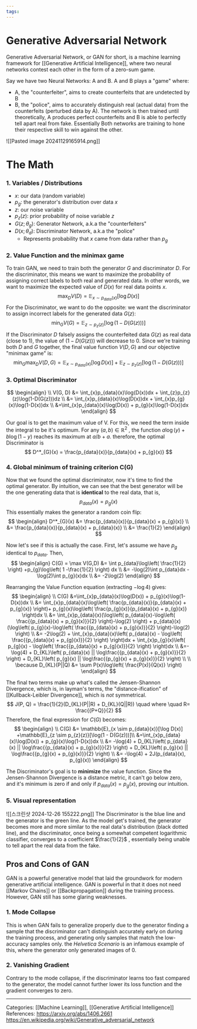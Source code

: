```yaml
---
tags:
---
```

# Generative Adversarial Network
Generative Adversarial Network, or GAN for short, is a machine learning framework for [[Generative Artificial Intelligence]], where two neural networks contest each other in the form of a zero-sum game. 

Say we have two Neural Networks: A and B. A and B plays a "game" where:
- A, the "counterfeiter", aims to create counterfeits that are undetected by B
- B, the "police", aims to accurately distinguish real (actual data) from the counterfeits (perturbed data by A).
The network is then trained until theoretically, A produces perfect counterfeits and B is able to perfectly tell apart real from fake. Essentially Both networks are training to hone their respective skill to win against the other.

![[Pasted image 20241129165914.png]]


# The Math
### 1. Variables / Distributions
- $x$: our data (random variable)
- $p_g$: the generator's distribution over data $x$
- $z$: our noise variable
- $p_z(z)$: prior probability of noise variable $z$
- $G(z; \theta_{g})$: Generator Network, a.k.a the "counterfeiters"
- $D(x; \theta_{d})$: Discriminator Network, a.k.a the "police"
	- Represents probability that $x$ came from data rather than $p_g$

### 2. Value Function and the minimax game
To train GAN, we need to train both the generator $G$ and discriminator $D$. For the discriminator, this means we want to maximize the probability of assigning correct labels to both real and generated data. In other words, we want to maximize the expected value of $D(x)$ for real data points $x$.
$$
\max_{D}V(D) = \mathbb{E}_{x \sim p_{data}(x)}[\log D(x)]
$$
For the Discriminator, we want to do the opposite: we want the discriminator to assign incorrect labels for the generated data $G(z)$:
$$
\min_{G}V(G) = \mathbb{E}_{z \sim p_{z}(z)}[\log(1 - D(G(z)))]
$$
If the Discriminator $D$ falsely assigns the counterfeited data $G(z)$ as real data (close to 1), the value of $(1-D(G(z)))$ will decrease to 0. 
Since we're training both $D$ and $G$ together, the final value function $V(D, G)$ and our objective "minimax game" is:
$$
\min_{G}\max_{D}V(D, G) =\mathbb{E}_{x \sim p_{data}(x)}[\log D(x)] +\mathbb{E}_{z \sim p_{z}(z)}[\log(1 - D(G(z)))] 
$$
### 3. Optimal Discriminator
$$
\begin{align} \\
V(G, D) &= \int_{x}p_{data}(x)\log(D(x))dx + \int_{z}p_{z}(z)\log(1-D(G(z)))dz  \\
&= \int_{x}p_{data}(x)\log(D(x))dx + \int_{x}p_{g}(x)\log(1-D(x))dx \\
&=\int_{x}p_{data}(x)\log(D(x)) + p_{g}(x)\log(1-D(x))dx 
\end{align}
$$

Our goal is to get the maximum value of V. For this, we need the term inside the integral to be it's optimum. For any $(a, b) \in \mathbb{R}^2$ , the function $a\log(y) + b\log(1 - y)$ reaches its maximum at $a/b+a$. therefore, the optimal Discriminator is
$$
D^*_{G}(x) = \frac{p_{data}(x)}{p_{data}(x) + p_{g}(x)}
$$

### 4. Global minimum of training criterion C(G)
Now that we found the optimal discriminator, now it's time to find the optimal generator. By intuition, we can see that the best generator will be the one generating data that is **identical** to the real data, that is,
$$
p_{data}(x) = p_{g}(x)
$$
This essentially makes the generator a random coin flip:
$$
\begin{align}
D^*_{G}(x) &= \frac{p_{data}(x)}{p_{data}(x) + p_{g}(x)} \\
&= \frac{p_{data}(x)}{p_{data}(x) + p_{data}(x)}  \\
&= \frac{1}{2}
\end{align}
$$

Now let's see if this is actually the case. First, let's assume we have $p_g$ identical to $p_{data}$. Then,
$$
\begin{align}
C(G) = \max V(G,D) &= \int p_{data}\log\left( \frac{1}{2} \right) +p_{g}\log\left( 1 -\frac{1}{2} \right) dx \\
&= -\log(2)\int p_{data}dx  -\log(2)\int p_{g}(x)dx \\
&= -2\log(2)
\end{align}
$$

Rearranging the Value Function equation (extracting $-\log4$) gives:
$$
\begin{align} \\
C(G) &=\int_{x}p_{data}(x)\log(D(x)) + p_{g}(x)\log(1-D(x))dx  \\
&= \int_{x}p_{data}(x)\log\left( \frac{p_{data}(x)}{p_{data}(x) + p_{g}(x)} \right)+ p_{g}(x)\log\left( \frac{p_{g}(x)}{p_{data}(x) + p_{g}(x)} \right)dx  \\
&= \int_{x}p_{data}(x)(\log\left( p_{data}(x)-\log\left( \frac{{p_{data}(x) + p_{g}(x)}}{2}  \right)-\log(2) \right) + p_{data}(x)(\log\left( p_{g}(x)-\log\left( \frac{{p_{data}(x) + p_{g}(x)}}{2} \right)-\log(2) \right)  \\
&= -2\log(2) + \int_{x}p_{data}(x)\left( p_{data}(x) - \log\left( \frac{{p_{data}(x) + p_{g}(x)}}{2} \right) \right)dx + \int_{x}p_{g}(x)\left( p_{g}(x) - \log\left( \frac{{p_{data}(x) + p_{g}(x)}}{2} \right) \right)dx \\
&=-\log(4) + D_{KL}\left( p_{data}(x) || \log\frac{{p_{data}(x) + p_{g}(x)}}{2} \right) + D_{KL}\left( p_{g}(x) || \log\frac{{p_{g}(x) + p_{g}(x)}}{2} \right)  \\ \\
\because D_{KL}(P||Q) &= \sum P(x)\log\left( \frac{P(x)}{Q(x)} \right)
\end{align}
$$

The final two terms make up what's called the Jensen-Shannon Divergence, which is, in layman's terms, the "distance-ification" of [[Kullback-Leibler Divergence]], which is _not_ symmetrical. 
$$
J(P, Q) = \frac{1}{2}(D_{KL}(P||R) + D_{KL}(Q||R)) \quad where \quad R= \frac{{P+Q}}{2}
$$
Therefore, the final expression for $C(G)$ becomes:
$$
\begin{align} \\
C(G) &= \mathbb{E}_{x \sim p_{data}(x)}[\log D(x)] +\mathbb{E}_{z \sim p_{z}(z)}[\log(1 - D(G(z)))]\\
&=\int_{x}p_{data}(x)\log(D(x)) + p_{g}(x)\log(1-D(x))dx  \\
&= -\log(4) + D_{KL}\left( p_{data}(x) || \log\frac{{p_{data}(x) + p_{g}(x)}}{2} \right) + D_{KL}\left( p_{g}(x) || \log\frac{{p_{g}(x) + p_{g}(x)}}{2} \right) \\
&= -\log(4) + 2J(p_{data}(x), p_{g}(x))
\end{align}
$$

The Discriminator's goal is to **minimize** the value function. Since the Jensen-Shannon Divergence is a distance metric, it can't go below zero, and it's minimum is zero if and only if $p_{data}(x) = p_{g}(x)$, proving our intuition.

### 5. Visual representation
![[스크린샷 2024-12-26 155222.png]]
The Discriminator is the blue line and the generator is the green line. As the model get's trained, the generator becomes more and more similar to the real data's distribution (black dotted line), and the discriminator, once being a somewhat competent logarithmic classifier, converges to a coefficient $\frac{1}{2}$ , essentially being unable to tell apart the real data from the fake.

## Pros and Cons of GAN
GAN is a powerful generative model that laid the groundwork for modern generative artificial intelligence. GAN is powerful in that it does not need [[Markov Chains]] or [[Backpropagation]] during the training process. However, GAN still has some glaring weaknesses.

### 1. Mode Collapse
This is when GAN fails to generalize properly due to the generator finding a sample that the discriminator can't distinguish accurately early on during the training process, and generating only samples that match the low-accuracy samples only. the _Helvetica Scenario_ is an infamous example of this, where the generator only generated images of 0.

### 2. Vanishing Gradient
Contrary to the mode collapse, if the discriminator learns too fast compared to the generator, the model cannot further lower its loss function and the gradient converges to zero. 


---
Categories: [[Machine Learning]], [[Generative Artificial Intelligence]]
References:
https://arxiv.org/abs/1406.2661
https://en.wikipedia.org/wiki/Generative_adversarial_network